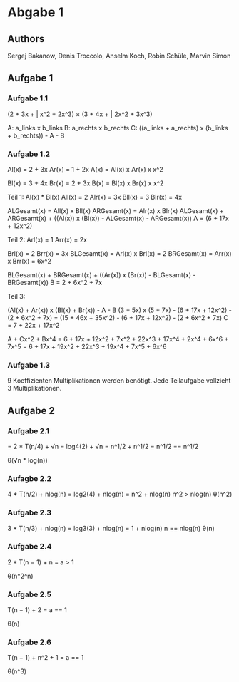 # Abgabe 1

## Authors

Sergej Bakanow, Denis Troccolo, Anselm Koch, Robin Schüle, Marvin Simon

## Aufgabe 1

### Aufgabe 1.1

(2 + 3x + | x^2 + 2x^3) × (3 + 4x + | 2x^2 + 3x^3)

A: a_links x b_links
B: a_rechts x b_rechts
C: ((a_links + a_rechts) x (b_links + b_rechts)) - A - B

### Aufgabe 1.2

Al(x) = 2 + 3x
Ar(x) = 1 + 2x
A(x) = Al(x) x Ar(x) x x^2

Bl(x) = 3 + 4x
Br(x) = 2 + 3x
B(x) = Bl(x) x Br(x) x x^2

Teil 1:
Al(x) * Bl(x)
All(x) = 2
Alr(x) = 3x
Bll(x) = 3
Blr(x) = 4x

ALGesamt(x) = All(x) x Bll(x)
ARGesamt(x) = Alr(x) x Blr(x)
ALGesamt(x) + ARGesamt(x) + ((Al(x)) x (Bl(x)) - ALGesamt(x) - ARGesamt(x))
A = (6 + 17x + 12x^2)

Teil 2:
Arl(x) = 1
Arr(x) = 2x

Brl(x) = 2
Brr(x) = 3x
BLGesamt(x) = Arl(x) x Brl(x) = 2
BRGesamt(x) = Arr(x) x Brr(x) = 6x^2

BLGesamt(x) + BRGesamt(x) + ((Ar(x)) x (Br(x)) - BLGesamt(x) - BRGesamt(x))
B = 2 + 6x^2 + 7x

Teil 3:

(Al(x) + Ar(x)) x (Bl(x) + Br(x)) - A - B
(3 + 5x) x (5 + 7x) - (6 + 17x + 12x^2) - (2 + 6x^2 + 7x)
= (15 + 46x + 35x^2) - (6 + 17x + 12x^2) - (2 + 6x^2 + 7x)
C = 7 + 22x + 17x^2

A + Cx^2 + Bx^4
= 6 + 17x + 12x^2 + 7x^2 + 22x^3 + 17x^4 + 2x^4 + 6x^6 + 7x^5
= 6 + 17x + 19x^2 + 22x^3 + 19x^4 + 7x^5 + 6x^6

### Aufgabe 1.3

9 Koeffizienten Multiplikationen werden benötigt.
Jede Teilaufgabe vollzieht 3 Multiplikationen.

## Aufgabe 2

### Aufgabe 2.1

= 2 * T(n/4) + √n
= log4(2) + √n
= n^1/2 + n^1/2
= n^1/2 == n^1/2

θ(√n * log(n))

### Aufagbe 2.2

4 * T(n/2) + nlog(n)
= log2(4) + nlog(n)
= n^2 + nlog(n)
n^2 > nlog(n)
θ(n^2)

### Aufgabe 2.3

3 * T(n/3) + nlog(n)
= log3(3) + nlog(n)
= 1 + nlog(n)
n == nlog(n)
θ(n)

### Aufgabe 2.4

2 * T(n − 1) + n
= a > 1

θ(n*2^n)

### Aufgabe 2.5

T(n − 1) + 2
= a == 1

θ(n)

### Aufgabe 2.6

T(n − 1) + n^2 + 1
= a == 1

θ(n^3)
